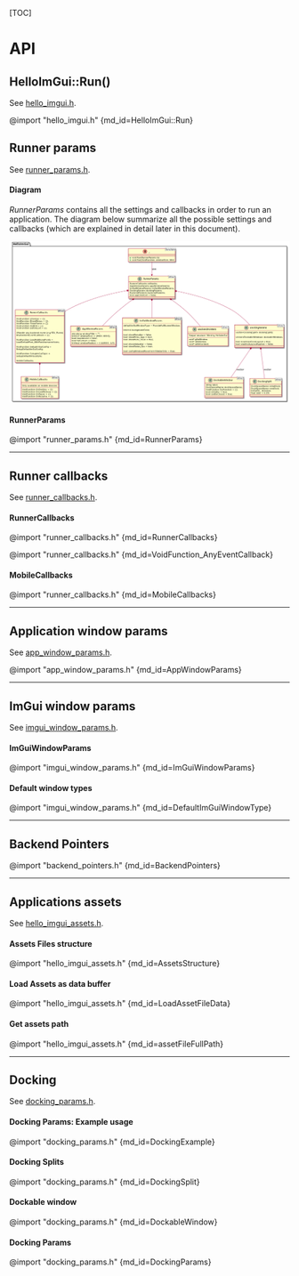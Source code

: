 [TOC]

# API

## HelloImGui::Run()

See [hello_imgui.h](hello_imgui.h).

@import "hello_imgui.h" {md_id=HelloImGui::Run}

## Runner params

See [runner_params.h](runner_params.h).

#### Diagram

_RunnerParams_ contains all the settings and callbacks in order to run an application. 
The diagram below summarize all the possible settings and callbacks (which are explained in detail later in this document).

![a](doc_src/hello_imgui_diagram.png)

#### RunnerParams

@import "runner_params.h" {md_id=RunnerParams}

----

## Runner callbacks

See [runner_callbacks.h](runner_callbacks.h).

#### RunnerCallbacks

@import "runner_callbacks.h" {md_id=RunnerCallbacks}

@import "runner_callbacks.h" {md_id=VoidFunction_AnyEventCallback}

#### MobileCallbacks

@import "runner_callbacks.h" {md_id=MobileCallbacks}

----

## Application window params

See [app_window_params.h](app_window_params.h).

@import "app_window_params.h" {md_id=AppWindowParams}

----

## ImGui window params

See [imgui_window_params.h](imgui_window_params.h).

#### ImGuiWindowParams

@import "imgui_window_params.h" {md_id=ImGuiWindowParams}

#### Default window types

@import "imgui_window_params.h" {md_id=DefaultImGuiWindowType}

----

## Backend Pointers

@import "backend_pointers.h" {md_id=BackendPointers}

----
## Applications assets

See [hello_imgui_assets.h](hello_imgui_assets.h).

#### Assets Files structure

@import "hello_imgui_assets.h" {md_id=AssetsStructure}

#### Load Assets as data buffer

@import "hello_imgui_assets.h" {md_id=LoadAssetFileData}

#### Get assets path

@import "hello_imgui_assets.h" {md_id=assetFileFullPath}

----

## Docking

See [docking_params.h](docking_params.h).

#### Docking Params: Example usage

@import "docking_params.h" {md_id=DockingExample}

#### Docking Splits

@import "docking_params.h" {md_id=DockingSplit}

#### Dockable window

@import "docking_params.h" {md_id=DockableWindow}

#### Docking Params

@import "docking_params.h" {md_id=DockingParams}
